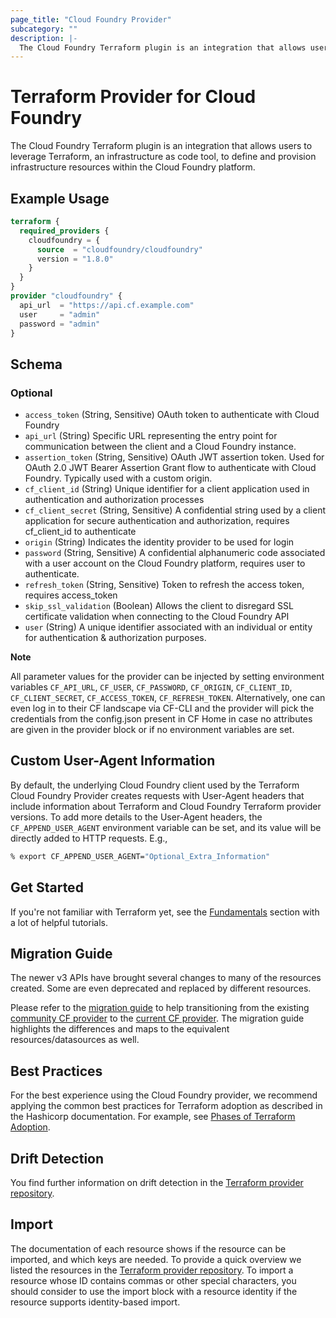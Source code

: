 ```yaml
---
page_title: "Cloud Foundry Provider"
subcategory: ""
description: |-
  The Cloud Foundry Terraform plugin is an integration that allows users to leverage Terraform, an infrastructure as code tool, to define and provision infrastructure resources within the Cloud Foundry platform.
---
```

# Terraform Provider for Cloud Foundry

The Cloud Foundry Terraform plugin is an integration that allows users to leverage Terraform, an infrastructure as code tool, to define and provision infrastructure resources within the Cloud Foundry platform.

## Example Usage

```terraform
terraform {
  required_providers {
    cloudfoundry = {
      source  = "cloudfoundry/cloudfoundry"
      version = "1.8.0"
    }
  }
}
provider "cloudfoundry" {
  api_url  = "https://api.cf.example.com"
  user     = "admin"
  password = "admin"
}
```

<!-- schema generated by tfplugindocs -->
## Schema

### Optional

- `access_token` (String, Sensitive) OAuth token to authenticate with Cloud Foundry
- `api_url` (String) Specific URL representing the entry point for communication between the client and a Cloud Foundry instance.
- `assertion_token` (String, Sensitive) OAuth JWT assertion token. Used for OAuth 2.0 JWT Bearer Assertion Grant flow to authenticate with Cloud Foundry. Typically used with a custom origin.
- `cf_client_id` (String) Unique identifier for a client application used in authentication and authorization processes
- `cf_client_secret` (String, Sensitive) A confidential string used by a client application for secure authentication and authorization, requires cf_client_id to authenticate
- `origin` (String) Indicates the identity provider to be used for login
- `password` (String, Sensitive) A confidential alphanumeric code associated with a user account on the Cloud Foundry platform, requires user to authenticate.
- `refresh_token` (String, Sensitive) Token to refresh the access token, requires access_token
- `skip_ssl_validation` (Boolean) Allows the client to disregard SSL certificate validation when connecting to the Cloud Foundry API
- `user` (String) A unique identifier associated with an individual or entity for authentication & authorization purposes.

**Note**

All parameter values for the provider can be injected by setting environment variables `CF_API_URL`, `CF_USER`, `CF_PASSWORD`, `CF_ORIGIN`, `CF_CLIENT_ID`, `CF_CLIENT_SECRET`, `CF_ACCESS_TOKEN`, `CF_REFRESH_TOKEN`.
Alternatively, one can even log in to their CF landscape via CF-CLI and the provider will pick the credentials from the config.json present in CF Home in case no attributes are given in the provider block or if no environment variables are set.

## Custom User-Agent Information

By default, the underlying Cloud Foundry client used by the Terraform Cloud Foundry Provider creates requests with User-Agent headers that include information about Terraform and Cloud Foundry Terraform provider versions. To add more details to the User-Agent headers, the `CF_APPEND_USER_AGENT` environment variable can be set, and its value will be directly added to HTTP requests. E.g.,

```bash
% export CF_APPEND_USER_AGENT="Optional_Extra_Information"
```

## Get Started

If you're not familiar with Terraform yet, see the [Fundamentals](https://developer.hashicorp.com/terraform/tutorials/cli) section with a lot of helpful tutorials.

## Migration Guide

The newer v3 APIs have brought several changes to  many of the resources created. Some are even deprecated and replaced by
different resources.

Please refer to the [migration guide](https://github.com/cloudfoundry/terraform-provider-cloudfoundry/tree/main/migration-guide) to help transitioning from the existing [community CF provider](https://github.com/cloudfoundry-community/terraform-provider-cloudfoundry) to the [current CF provider](https://github.com/cloudfoundry/terraform-provider-cloudfoundry). The migration guide
highlights the differences and maps to the equivalent resources/datasources as well.

## Best Practices

For the best experience using the Cloud Foundry provider, we recommend applying the common best practices for Terraform adoption as described in the Hashicorp documentation. For example, see [Phases of Terraform Adoption](https://developer.hashicorp.com/well-architected-framework/operational-excellence/operational-excellence-terraform-maturity).

## Drift Detection

You find further information on drift detection in the [Terraform provider repository](https://github.com/cloudfoundry/terraform-provider-cloudfoundry/blob/main/guides/DRIFTDETECTION.md).

## Import

The documentation of each resource shows if the resource can be imported, and which keys are needed. To provide a quick overview we listed the resources in the [Terraform provider repository](https://github.com/cloudfoundry/terraform-provider-cloudfoundry/blob/main/guides/IMPORT.md). To import a resource whose ID contains commas or other special characters, you should consider to use the import block with a resource identity if the resource supports identity-based import.
